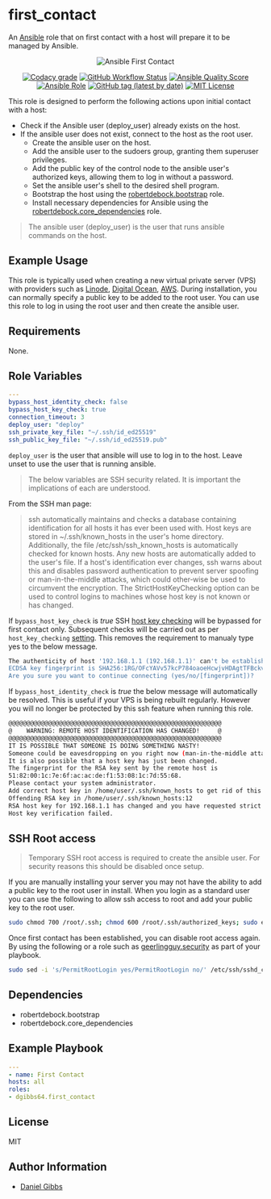 # first_contact

An [Ansible](https://www.ansible.com) role that on first contact with a host will prepare it to be managed by Ansible.

<p align="center">
  <img src="https://user-images.githubusercontent.com/4478206/202930662-130cf21e-8d0c-4b4d-a9af-682c61b0b62d.png" alt="Ansible First Contact"></a>

<br>
</p>
<p align="center">
<a href="https://app.codacy.com/gh/dgibbs64/ansible-role-first_contact"><img src="https://img.shields.io/codacy/grade/1a892d499efd4dabb73beffa8d64ed01?logo=codacy&style=flat-square" alt="Codacy grade"></a>
<a href="https://github.com/dgibbs64/ansible-role-first_contact/actions/workflows/molecule.yml"><img alt="GitHub Workflow Status" src="https://img.shields.io/github/actions/workflow/status/dgibbs64/ansible-role-first_contact/molecule.yml?label=molecule&logo=ansible&style=flat-square"></a>
<a href="https://galaxy.ansible.com/dgibbs64/first_contact"><img alt="Ansible Quality Score" src="https://img.shields.io/ansible/quality/60605?logo=ansible&style=flat-square"></a>
<a href="https://galaxy.ansible.com/dgibbs64/first_contact"><img alt="Ansible Role" src="https://img.shields.io/ansible/role/d/60605?color=EE0000&logo=ansible&style=flat-square"></a>
<a href="https://galaxy.ansible.com/dgibbs64/first_contact"><img alt="GitHub tag (latest by date)" src="https://img.shields.io/github/v/tag/dgibbs64/ansible-role-first_contact?color=EE0000&label=release&logo=ansible&style=flat-square"></a>
<a href="/LICENSE.md"><img src="https://img.shields.io/github/license/gameservermanagers/docker-steamcmd?style=flat-square" alt="MIT License"></a>
</p>

This role is designed to perform the following actions upon initial contact with a host:

- Check if the Ansible user (deploy_user) already exists on the host.
- If the ansible user does not exist, connect to the host as the root user.
  - Create the ansible user on the host.
  - Add the ansible user to the sudoers group, granting them superuser privileges.
  - Add the public key of the control node to the ansible user's authorized keys, allowing them to log in without a password.
  - Set the ansible user's shell to the desired shell program.
  - Bootstrap the host using the [robertdebock.bootstrap](https://galaxy.ansible.com/robertdebock/bootstrap) role.
  - Install necessary dependencies for Ansible using the [robertdebock.core_dependencies](https://galaxy.ansible.com/robertdebock/core_dependencies) role.

> The ansible user (deploy_user) is the user that runs ansible commands on the host.

## Example Usage

This role is typically used when creating a new virtual private server (VPS) with providers such as [Linode](https://www.linode.com/docs/products/tools/cloud-manager/guides/manage-ssh-keys/), [Digital Ocean](https://docs.digitalocean.com/products/droplets/how-to/add-ssh-keys/), [AWS](https://docs.aws.amazon.com/opsworks/latest/userguide/security-ssh-access.html).  During installation, you can normally specify a public key to be added to the root user. You can use this role to log in using the root user and then create the ansible user.

## Requirements

None.

## Role Variables

```yaml
---
bypass_host_identity_check: false
bypass_host_key_check: true
connection_timeout: 3
deploy_user: "deploy"
ssh_private_key_file: "~/.ssh/id_ed25519"
ssh_public_key_file: "~/.ssh/id_ed25519.pub"
```

`deploy_user` is the user that ansible will use to log in to the host. Leave unset to use the user that is running ansible.

> The below variables are SSH security related. It is important the implications of each are understood.

From the SSH man page:

> ssh automatically maintains and checks a database containing identification for all hosts it has ever been used with. Host keys are stored in ~/.ssh/known_hosts in the user's home directory. Additionally, the file /etc/ssh/ssh_known_hosts is automatically checked for known hosts. Any new hosts are automatically added to the user's file. If a host's identification ever changes, ssh warns about this and disables password authentication to prevent server spoofing or man-in-the-middle attacks, which could other‐wise be used to circumvent the encryption. The StrictHostKeyChecking option can be used to control logins to machines whose host key is not known or has changed.

If `bypass_host_key_check` is _true_ SSH [host key checking](https://docs.ansible.com/ansible/latest/user_guide/connection_details.html#managing-host-key-checking) will be bypassed for first contact only. Subsequent checks will be carried out as per `host_key_checking` [setting](https://docs.ansible.com/ansible/latest/user_guide/connection_details.html#managing-host-key-checking). This removes the requirement to manualy type yes to the below message.

```bash
The authenticity of host '192.168.1.1 (192.168.1.1)' can't be established.
ECDSA key fingerprint is SHA256:1RG/OFcYAVv57kcP784oaoeHcwjvHDAgtTFBckveoHE.
Are you sure you want to continue connecting (yes/no/[fingerprint])?
```

If `bypass_host_identity_check` is _true_ the below message will automatically be resolved. This is useful if your VPS is being rebuilt regularly. However you will no longer be protected by this ssh feature when running this role.

```bash
@@@@@@@@@@@@@@@@@@@@@@@@@@@@@@@@@@@@@@@@@@@@@@@@@@@@@@@@@@@
@    WARNING: REMOTE HOST IDENTIFICATION HAS CHANGED!     @
@@@@@@@@@@@@@@@@@@@@@@@@@@@@@@@@@@@@@@@@@@@@@@@@@@@@@@@@@@@
IT IS POSSIBLE THAT SOMEONE IS DOING SOMETHING NASTY!
Someone could be eavesdropping on you right now (man-in-the-middle attack)!
It is also possible that a host key has just been changed.
The fingerprint for the RSA key sent by the remote host is
51:82:00:1c:7e:6f:ac:ac:de:f1:53:08:1c:7d:55:68.
Please contact your system administrator.
Add correct host key in /home/user/.ssh/known_hosts to get rid of this message.
Offending RSA key in /home/user/.ssh/known_hosts:12
RSA host key for 192.168.1.1 has changed and you have requested strict checking.
Host key verification failed.
```

## SSH Root access

> Temporary SSH root access is required to create the ansible user. For security reasons this should be disabled once setup.

If you are manually installing your server you may not have the ability to add a public key to the root user in install. When you login as a standard user you can use the following to allow ssh access to root and add your public key to the root user.

```bash
sudo chmod 700 /root/.ssh; chmod 600 /root/.ssh/authorized_keys; sudo echo "<insert public key>" > /root/.ssh/authorized_keys; sudo sed -i 's/#PermitRootLogin prohibit-password/PermitRootLogin yes/' /etc/ssh/sshd_config; sudo systemctl restart sshd
```

Once first contact has been established, you can disable root access again. By using the following or a role such as [geerlingguy.security](https://galaxy.ansible.com/geerlingguy/security) as part of your playbook.

```bash
sudo sed -i 's/PermitRootLogin yes/PermitRootLogin no/' /etc/ssh/sshd_config; sudo systemctl restart sshd
```

## Dependencies

- robertdebock.bootstrap
- robertdebock.core_dependencies

## Example Playbook

```yaml
---
- name: First Contact
hosts: all
roles:
- dgibbs64.first_contact
```

## License

MIT

## Author Information

- [Daniel Gibbs](https://danielgibbs.co.uk)
